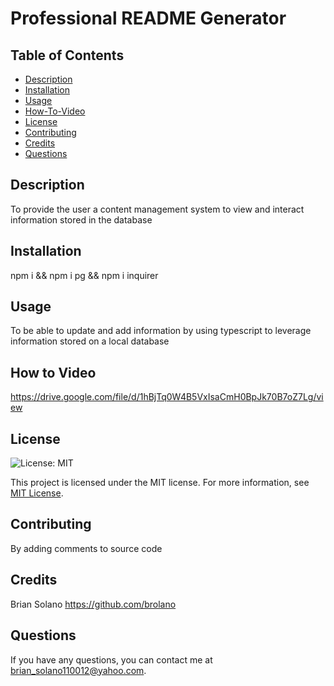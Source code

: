 # Professional README Generator

## Table of Contents
- [Description](#description)
- [Installation](#installation)
- [Usage](#usage)
- [How-To-Video](#how-to-video)
- [License](#license)
- [Contributing](#contributing)
- [Credits](#credits)
- [Questions](#questions)

## Description
To provide the user a content management system to view and interact information stored in the database

## Installation
npm i && npm i pg && npm i inquirer

## Usage
To be able to update and add information by using typescript to leverage information stored on a local database

## How to Video

https://drive.google.com/file/d/1hBjTq0W4B5VxIsaCmH0BpJk70B7oZ7Lg/view




## License
![License: MIT](https://img.shields.io/badge/License-MIT-yellow.svg)

This project is licensed under the MIT license. For more information, see [MIT License](https://opensource.org/licenses/MIT).


## Contributing
By adding comments to source code

## Credits
Brian Solano https://github.com/brolano

## Questions
If you have any questions, you can contact me at [brian_solano110012@yahoo.com](mailto:brian_solano110012@yahoo.com).
